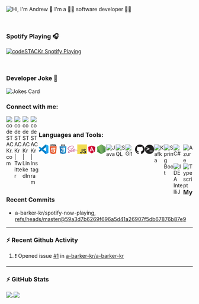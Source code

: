 ![Hi, I'm Andrew 👋 I'm a 👨‍💻 software developer 👨‍💻](https://github.com/a-barker-kr/a-barker-kr/blob/master/welcome.gif)

<!--
how to make this gif ?

I made my with https://codesandbox.io/s/github-profile-2ijk7
Then i recorded my screen to gif on Mac with Quicktime and https://gist.github.com/tskaggs/6394639
-->

<br>


### Spotify Playing 🎧

[<img src="https://a-barker-kr.vercel.app/api/spotify-playing" alt="codeSTACKr Spotify Playing" width="350" />](https://open.spotify.com/user/a_barker3)

<br>

### Developer Joke 🤡
![Jokes Card](https://readme-jokes.vercel.app/api)

### Connect with me:

[<img align="left" alt="codeSTACKr.com" width="22px" src="https://img.icons8.com/color/344/facebook.png" />][facebook]
[<img align="left" alt="codeSTACKr | Twitter" width="22px" src="https://img.icons8.com/fluent/344/twitter.png" />][twitter]
[<img align="left" alt="codeSTACKr | LinkedIn" width="22px" src="https://img.icons8.com/fluent/344/linkedin.png" />][linkedin]
[<img align="left" alt="codeSTACKr | Instagram" width="22px" src="https://img.icons8.com/windows/344/instagram-new.png" />][instagram]


<br />

### Languages and Tools:

<img align="left" alt="Visual Studio Code" width="26px" src="https://raw.githubusercontent.com/github/explore/80688e429a7d4ef2fca1e82350fe8e3517d3494d/topics/visual-studio-code/visual-studio-code.png" />
<img align="left" alt="HTML5" width="26px" src="https://raw.githubusercontent.com/github/explore/80688e429a7d4ef2fca1e82350fe8e3517d3494d/topics/html/html.png" />
<img align="left" alt="CSS3" width="26px" src="https://raw.githubusercontent.com/github/explore/80688e429a7d4ef2fca1e82350fe8e3517d3494d/topics/css/css.png" />
<img align="left" alt="Sass" width="26px" src="https://raw.githubusercontent.com/github/explore/80688e429a7d4ef2fca1e82350fe8e3517d3494d/topics/sass/sass.png" />
<img align="left" alt="JavaScript" width="26px" src="https://raw.githubusercontent.com/github/explore/80688e429a7d4ef2fca1e82350fe8e3517d3494d/topics/javascript/javascript.png" />
<img align="left" alt="Angular" width="26px" src="https://raw.githubusercontent.com/github/explore/80688e429a7d4ef2fca1e82350fe8e3517d3494d/topics/angular/angular.png" />
<img align="left" alt="Node.js" width="26px" src="https://raw.githubusercontent.com/github/explore/80688e429a7d4ef2fca1e82350fe8e3517d3494d/topics/nodejs/nodejs.png" />
<img align="left" alt="Java" width="26px" src="https://img.icons8.com/color/344/java-coffee-cup-logo.png" />
<img align="left" alt="SQL" width="26px" src="https://img.icons8.com/color/344/microsoft-sql-server.png" />
<img align="left" alt="Git" width="26px" src="https://img.icons8.com/color/344/git.png" />
<img align="left" alt="GitHub" width="26px" src="https://raw.githubusercontent.com/github/explore/78df643247d429f6cc873026c0622819ad797942/topics/github/github.png" />
<img align="left" alt="Terminal" width="26px" src="https://raw.githubusercontent.com/github/explore/80688e429a7d4ef2fca1e82350fe8e3517d3494d/topics/terminal/terminal.png" />
<img align="left" alt="Kafka" width="26px" src="https://encrypted-tbn0.gstatic.com/images?q=tbn%3AANd9GcTvA_SDX7pV8Mxc3Uj9HlyfXPzCZRWNDLc7Yw&usqp=CAU" />
<img align="left" alt="Spring Boot" width="26px" src="https://pbs.twimg.com/profile_images/1235868806079057921/fTL08u_H_400x400.png" />
<img align="left" alt="C#" width="26px" src="https://upload.wikimedia.org/wikipedia/commons/thumb/7/7a/C_Sharp_logo.svg/1200px-C_Sharp_logo.svg.png" />
<img align="left" alt="Azure" width="26px" src="https://img.icons8.com/color/452/azure-1.png" />
<img align="left" alt="IDEA IntelliJ" width="26px" src="https://img.icons8.com/color/344/intellij-idea.png" />
<img align="left" alt="Typescript" width="26px" src="https://cdn.iconscout.com/icon/free/png-512/typescript-1174965.png" />


<br />
<br />

### My Recent Commits
<!-- START gadpp -->
- a-barker-kr/spotify-now-playing, [refs/heads/master@59a3d7b6269f696a5d41a26907f5db67876b87e9](https://github.com/a-barker-kr/spotify-now-playing/commit/59a3d7b6269f696a5d41a26907f5db67876b87e9)

---

### :zap: Recent Github Activity
<!--START_SECTION:activity-->
1. ❗️ Opened issue [#1](https://github.com/a-barker-kr/a-barker-kr/issues/1) in [a-barker-kr/a-barker-kr](https://github.com/a-barker-kr/a-barker-kr)
<!--END_SECTION:activity-->

---


 ### :zap: GitHub Stats
 
 
 <a href="https://github.com/a-barker-kr">
  <img align="center" src="https://github-readme-stats.vercel.app/api?username=a-barker-kr&count_private=true&show_icons=true&theme=dark&title_color=E00122&text_color=FFFFFF&icon_color=E00122&hide_border=true)](https://github.com/a-barker-kr/a-barker-kr" />
</a>
<a href="https://github.com/a-barker-kr">
  <img align="center" src="https://github-readme-stats.vercel.app/api/top-langs/?username=a-barker-kr&layout=compact&langs_count=8&theme=dark&title_color=E00122&text_color=FFFFFF" />
</a>

[twitter]: https://twitter.com/null__p01nt3r
[facebook]: https://facebook.com/barker3
[instagram]: https://instagram.com/null__p01nt3r
[linkedin]: https://linkedin.com/in/null-p01nt3r
